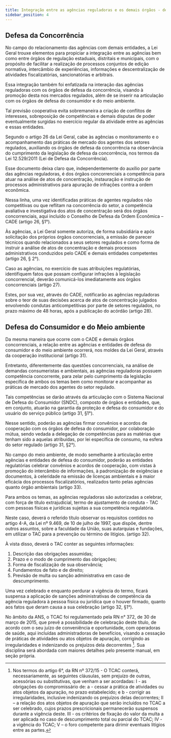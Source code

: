 ```yaml
---
title: Integração entre as agências reguladoras e os demais órgãos - defesa da concorrência, defesa do consumidor
sidebar_position: 4
---
```


## Defesa da Concorrência

No campo do relacionamento das agências com demais entidades, a Lei Geral trouxe elementos para propiciar
a integração entre as agências bem como entre órgãos de regulação estaduais, distritais e municipais,
com o propósito de facilitar a realização de processos conjuntos de edição normativa, intercâmbio de
experiências, informações e descentralização de atividades fiscalizatórias, sancionatórias e arbitrais.

Essa integração também foi enfatizada na interação das agências reguladoras com os órgãos de defesa da
concorrência, visando à promoção desta nos mercados regulados, além de se inserir na articulação com os
órgãos de defesa do consumidor e do meio ambiente.

Tal previsão cooperativa evita sobremaneira a criação de conflitos de interesses, sobreposição de
competências e demais disputas de poder eventualmente surgidas no exercício regular da atividade entre
as agências e essas entidades.

Segundo o artigo 26 da Lei Geral, cabe às agências o monitoramento e o acompanhamento das práticas de
mercado dos agentes dos setores regulados, auxiliando os órgãos de defesa da concorrência na observância
do cumprimento da legislação de defesa da concorrência, nos termos da Lei 12.529/2011 (Lei de Defesa
da Concorrência).

Esse documento deixa claro que, independentemente do auxílio por parte das agências reguladoras, é
dos órgãos concorrenciais a competência para atuar na análise de atos de concentração, instauração e
instrução de processos administrativos para apuração de infrações contra a ordem econômica.

Nessa linha, uma vez identificadas práticas de agentes regulados não competitivas ou que reflitam na
concorrência do setor, a competência avaliativa e investigativa dos atos de concentração será dos órgãos
concorrenciais, aqui incluído o Conselho de Defesa da Ordem Econômica – CADE (artigo 26, §1°).

Às agências, a Lei Geral somente autoriza, de forma subsidiária e após solicitação dos próprios órgãos
concorrenciais, a emissão de parecer técnicos quando relacionados a seus setores regulados e como forma
de instruir a análise de atos de concentração e demais processos administrativos conduzidos pelo CADE e
demais entidades competentes (artigo 26, § 2°).

Caso as agências, no exercício de suas atribuições regulatórias, identifiquem fatos que possam configurar
infrações à legislação concorrencial, deverão comunicá-los imediatamente aos órgãos concorrenciais
(artigo 27).

Estes, por sua vez, através do CADE, notificarão as agências reguladoras sobre o teor de suas decisões
acerca de atos de concentração julgados envolvendo condutas anticompetitivas por parte de setores
regulados, no prazo máximo de 48 horas, após a publicação do acórdão (artigo 28).

## Defesa do Consumidor e do Meio ambiente

Da mesma maneira que ocorre com o CADE e demais órgãos concorrenciais, a relação entre as agências
e entidades de defesa do consumidor e do meio ambiente ocorrerá, nos moldes da Lei Geral, através da
cooperação institucional (artigo 31).

Entretanto, diferentemente das questões concorrenciais, na análise de demandas consumeristas e
ambientais, as agências reguladoras possuem competência concorrente, para zelar pelo cumprimento da
legislação específica de ambos os temas bem como monitorar e acompanhar as práticas de mercado dos
agentes do setor regulado.

Tais competências se darão através da articulação com o Sistema Nacional de Defesa do Consumidor
(SNDC), composto de órgãos e entidades, que, em conjunto, atuarão na garantia da proteção e defesa do
consumidor e do usuário do serviço público (artigo 31, §1°).

Nesse sentido, poderão as agências firmar convênios e acordos de cooperação com os órgãos de defesa
do consumidor, por colaboração mútua, sendo vedada a delegação de competências para as matérias que
tenham sido a aquelas atribuídas, por lei específica de consumo, na esfera do setor regulado (artigo 31,
§2°).

No campo do meio ambiente, de modo semelhante à articulação entre agências e entidades de defesa do
consumidor, poderão as entidades regulatórias celebrar convênios e acordos de cooperação, com vistas
à promoção do intercâmbio de informações, à padronização de exigências e documentos, à celeridade na
emissão de licenças ambientais e à maior eficácia dos processos fiscalizatórios, realizados tanto pelas
agências quanto órgão ambientais (artigo 33).

Para ambos os temas, as agências reguladoras são autorizadas a celebrar, com força de título extrajudicial,
termo de ajustamento de conduta - TAC com pessoas físicas e jurídicas sujeitas a sua competência
regulatória.

Neste caso, deverá o referido título observar os requisitos contidos no artigo 4-A, da Lei nº 9.469, de
10 de julho de 1997, que dispõe, dentre outros assuntos, sobre a faculdade da União, suas autarquias e
fundações, em utilizar o TAC para a prevenção ou término de litígios. (artigo 32).

À vista disso, deverá o TAC conter as seguintes informações:
1. Descrição das obrigações assumidas;
2. Prazo e o modo de cumprimento das obrigações;
3. Forma de fiscalização de sua observância;
4. Fundamentos de fato e de direito;
5. Previsão de multa ou sanção administrativa em caso de descumprimento.

Uma vez celebrado e enquanto perdurar a vigência do termo, ficará suspensa a aplicação de sanções
administrativas de competência da agência reguladora à pessoa física ou jurídica que o houver firmado,
quanto aos fatos que deram causa a sua celebração (artigo 32, §1°).

No âmbito da ANS, o TCAC foi regulamentado pela RN n° 372, de 30 de março de 2015, que prevê a
possibilidade de celebração deste título, de acordo com o seu juízo de conveniência e oportunidade, com
operadoras de saúde, aqui incluídas administradoras de benefícios, visando a cessação de práticas de atividades ou atos objetos de apuração, corrigindo as irregularidades e indenizando os prejuízos dela decorrentes [^48]. Sua disciplina será abordada com maiores detalhes pelo presente manual, em seção própria.





[^48]: Nos termos do artigo 6°, da RN nº 372/15 - O TCAC conterá, necessariamente, as seguintes cláusulas, sem prejuízo de outras, acessórias ou substitutivas, que venham a ser acordadas: I - as obrigações do compromissário de: a - cessar a prática de atividades ou atos objetos da apuração, no prazo estabelecido; e b - corrigir as irregularidades, inclusive indenizando os prejuízos delas decorrentes; II – a relação dos atos objetos de apuração que serão incluídos no TCAC a ser celebrado, cujos prazos prescricionais permanecerão suspensos durante a vigência deste. III - os critérios de fixação do valor da multa a ser aplicada no caso de descumprimento total ou parcial do TCAC; IV - a vigência do TCAC; V – o foro competente para dirimir eventuais litígios entre as partes.